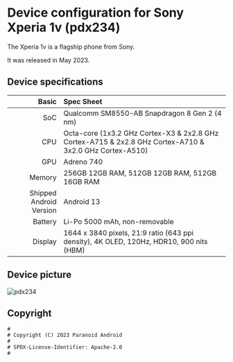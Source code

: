 Device configuration for Sony Xperia 1v (pdx234)
=========================================

The Xperia 1v is a flagship phone from Sony.

It was released in May 2023.

## Device specifications

Basic   | Spec Sheet
-------:|:-------------------------
SoC     | Qualcomm SM8550-AB Snapdragon 8 Gen 2 (4 nm)
CPU     | Octa-core (1x3.2 GHz Cortex-X3 & 2x2.8 GHz Cortex-A715 & 2x2.8 GHz Cortex-A710 & 3x2.0 GHz Cortex-A510)
GPU     | Adreno 740
Memory  | 256GB 12GB RAM, 512GB 12GB RAM, 512GB 16GB RAM
Shipped Android Version | Android 13
Battery | Li-Po 5000 mAh, non-removable
Display | 1644 x 3840 pixels, 21:9 ratio (643 ppi density), 4K OLED, 120Hz, HDR10, 900 nits (HBM)

## Device picture

![pdx234](https://i.imgur.com/0BLvh7T.png "pdx234")

## Copyright

```
#
# Copyright (C) 2023 Paranoid Android
#
# SPDX-License-Identifier: Apache-2.0
#
```
